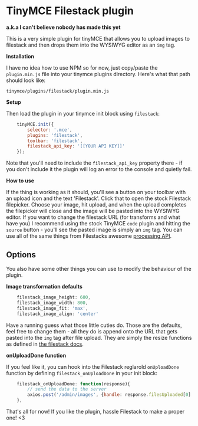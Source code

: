 # TinyMCE Filestack plugin 
**a.k.a I can't believe nobody has made this yet**

This is a very simple plugin for tinyMCE that allows you to upload images to filestack and then drops them into the WYSIWYG editor as an `img` tag.

**Installation**

I have no idea how to use NPM so for now, just copy/paste the `plugin.min.js` file into your tinymce plugins directory. Here's what that path should look like:

`tinymce/plugins/filestack/plugin.min.js`

**Setup**

Then load the plugin in your tinymce init block using `filestack`:

```javascript
	tinyMCE.init({
		selector: '.mce',
		plugins: 'filestack',
		toolbar: 'filestack',
		filestack_api_key: '[[YOUR API KEY]]'
	});
```

Note that you'll need to include the `filestack_api_key` property there - if you don't include it the plugin will log an error to the console and quietly fail.

**How to use**

If the thing is working as it should, you'll see a button on your toolbar with an upload icon and the text 'Filestack'. Click that to open the stock Filestack filepicker. Choose your image, hit upload, and when the upload completes the filepicker will close and the image will be pasted into the WYSIWYG editor. If you want to change the filestack URL (for transforms and what have you) I recommend using the stock TinyMCE `code` plugin and hitting the `source` button - you'll see the pasted image is simply an `img` tag. You can use all of the same things from Filestacks awesome [processing API](https://www.filestack.com/docs/api/processing).

## Options 
You also have some other things you can use to modify the behaviour of the plugin.

**Image transformation defaults**

```javascript
	filestack_image_height: 600,
	filestack_image_width: 800,
	filestack_image_fit: 'max',
	filestack_image_align: 'center'
```
Have a running guess what those little cuties do. Those are the defaults, feel free to change them - all they do is append onto the URL that gets pasted into the `img` tag after file upload. They are simply the resize functions as defined in [the filestack docs](https://www.filestack.com/docs/api/processing/#resize).

**onUploadDone function**

If you feel like it, you can hook into the Filestack reglarold `onUploadDone` function by defining `filestack_onUploadDone` in your init block:

```javascript
	filestack_onUploadDone: function(response){
		// send the data to the server
		axios.post('/admin/images', {handle: response.filesUploaded[0].handle});
	},
```

That's all for now! If you like the plugin, hassle Filestack to make a proper one! <3
